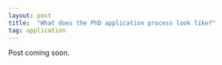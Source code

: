 ```yaml
---
layout: post
title:  "What does the PhD application process look like?"
tag: application
---
```


Post coming soon.